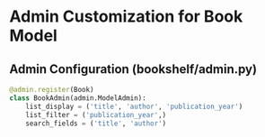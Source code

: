 # Admin Customization for Book Model

## Admin Configuration (bookshelf/admin.py)

```python
@admin.register(Book)
class BookAdmin(admin.ModelAdmin):
    list_display = ('title', 'author', 'publication_year')
    list_filter = ('publication_year',)
    search_fields = ('title', 'author')
```
